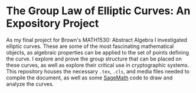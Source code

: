 # The Group Law of Elliptic Curves: An Expository Project
As my final project for Brown's MATH1530: Abstract Algebra I investigated elliptic curves. These are some of the most fascinating mathematical objects, as algebraic properties can be applied to the set of points defining the curve. I explore and prove the group structure that can be placed on these curves, as well as explore their critical use in cryptographic systems. This repository houses the necessary `.tex`, `.cls`, and media files needed to compile the document, as well as some [SageMath](https://www.sagemath.org/) code to draw and analyze the curves. 
